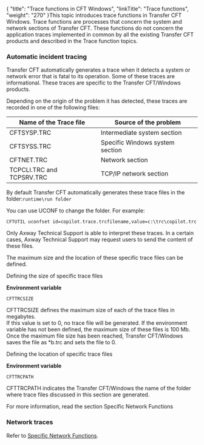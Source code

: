 {
    "title": "Trace  functions in CFT Windows",
    "linkTitle": "Trace functions",
    "weight": "270"
}This topic introduces trace functions in Transfer CFT Windows. Trace
functions are processes that concern the system and network sections of
Transfer CFT. These functions do not concern the application traces implemented
in common by all the existing Transfer CFT products and described in the
Trace function topics.

### Automatic incident tracing

Transfer CFT automatically generates a trace when it detects a system
or network error that is fatal to its operation. Some of
these traces are informational. These traces are specific to the
Transfer CFT/Windows products.

Depending on the origin of the problem it has detected, these traces
are recorded in one of the following files:


| Name of the Trace file  | Source of the problem  |
| --- | --- |
| CFTSYSP.TRC  | Intermediate system section  |
| CFTSYSS.TRC  | Specific Windows system section  |
| CFTNET.TRC  | Network section  |
| TCPCLI.TRC and TCPSRV.TRC  | TCP/IP network section  |


By default Transfer CFT automatically generates these trace files in the folder:`runtime\run folder`

You can use UCONF to change the folder.
For example:

`CFTUTIL uconfset id=copilot.trace.trcfilename,value=c:\trc\copilot.trc`

Only Axway Technical Support is able
to interpret these traces. In a certain cases, Axway Technical Support may
request users to send the content of these files.

The maximum size and the location of these specific
trace files can be defined.

Defining the size of specific trace files

****Environment variable****

`CFTTRCSIZE`

CFTTRCSIZE defines the maximum size of each of the trace files in megabytes.  
If this value is set to 0, no trace file will be generated. If the environment
variable has not been defined, the maximum size of these files is 100
Mb. Once the maximum file size has been reached, Transfer CFT/Windows
saves the file as \*b.trc and sets the file to 0.

Defining the location of specific trace
files

****Environment variable****

`CFTTRCPATH`

CFTTRCPATH indicates the Transfer CFT/Windows the name of the folder
where trace files discussed in this section are generated.

For more information, read the section Specific
Network Functions

### Network traces

Refer to [Specific Network Functions](../../running_cft_for_the_first_time_windows/specific_network_functions).

